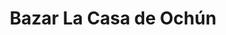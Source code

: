 ---
title: "Bazar La Casa de Ochún"
url: /ciudad-de-matanzas/bazar-la-casa-de-ochun/
shop: tienda de variedades
---
